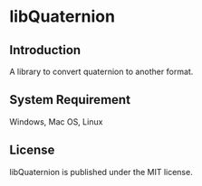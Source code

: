 libQuaternion
=============

## Introduction
A library to convert quaternion to another format. 

## System Requirement
Windows, Mac OS, Linux  

## License
libQuaternion is published under the MIT license.  
